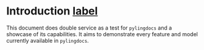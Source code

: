 # Introduction [label](sec:intro)

This document does double service as a test for `pylingdocs` and a showcase of its capabilities.
It aims to demonstrate every feature and model currently available in `pylingdocs`.